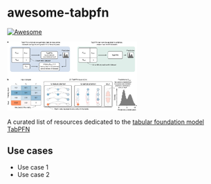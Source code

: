 # awesome-tabpfn

[![Awesome](https://cdn.rawgit.com/sindresorhus/awesome/d7305f38d29fed78fa85652e3a63e154dd8e8829/media/badge.svg)](https://github.com/sindresorhus/awesome)


<img src="tabpfn_summary.webp" width="300" alt="TabPFN Summary">

A curated list of resources dedicated to the [tabular foundation model TabPFN](https://www.nature.com/articles/s41586-024-08328-6)

## Use cases

* Use case 1
* Use case 2
